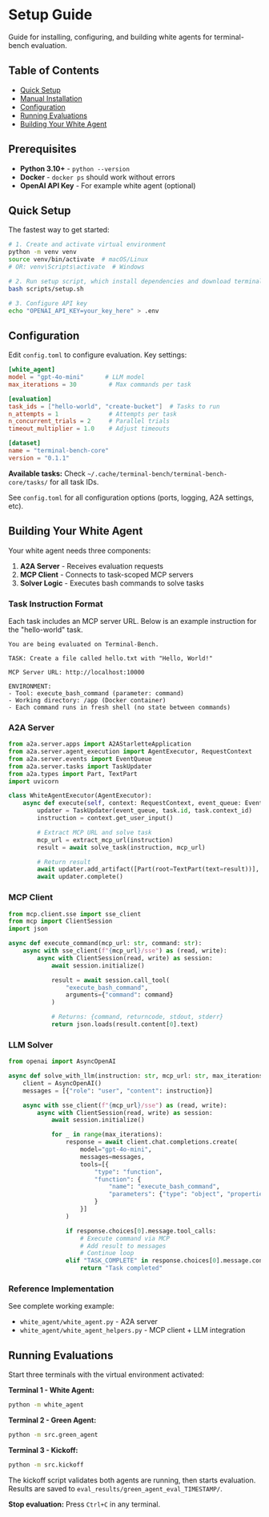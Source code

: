 # Setup Guide

Guide for installing, configuring, and building white agents for terminal-bench evaluation.

## Table of Contents

- [Quick Setup](#quick-setup)
- [Manual Installation](#manual-installation)
- [Configuration](#configuration)
- [Running Evaluations](#running-evaluations)
- [Building Your White Agent](#building-your-white-agent)

## Prerequisites

- **Python 3.10+** - `python --version`
- **Docker** - `docker ps` should work without errors
- **OpenAI API Key** - For example white agent (optional)

## Quick Setup

The fastest way to get started:

```bash
# 1. Create and activate virtual environment
python -m venv venv
source venv/bin/activate  # macOS/Linux
# OR: venv\Scripts\activate  # Windows

# 2. Run setup script, which install dependencies and download terminal-bench dataset
bash scripts/setup.sh

# 3. Configure API key
echo "OPENAI_API_KEY=your_key_here" > .env
```

## Configuration

Edit `config.toml` to configure evaluation. Key settings:

```toml
[white_agent]
model = "gpt-4o-mini"      # LLM model
max_iterations = 30         # Max commands per task

[evaluation]
task_ids = ["hello-world", "create-bucket"]  # Tasks to run
n_attempts = 1              # Attempts per task
n_concurrent_trials = 2     # Parallel trials
timeout_multiplier = 1.0    # Adjust timeouts

[dataset]
name = "terminal-bench-core"
version = "0.1.1"
```

**Available tasks:** Check `~/.cache/terminal-bench/terminal-bench-core/tasks/` for all task IDs.

See `config.toml` for all configuration options (ports, logging, A2A settings, etc).


## Building Your White Agent

Your white agent needs three components:

1. **A2A Server** - Receives evaluation requests
2. **MCP Client** - Connects to task-scoped MCP servers
3. **Solver Logic** - Executes bash commands to solve tasks

### Task Instruction Format

Each task includes an MCP server URL. Below is an example instruction for the "hello-world" task.

```
You are being evaluated on Terminal-Bench.

TASK: Create a file called hello.txt with "Hello, World!"

MCP Server URL: http://localhost:10000

ENVIRONMENT:
- Tool: execute_bash_command (parameter: command)
- Working directory: /app (Docker container)
- Each command runs in fresh shell (no state between commands)
```

### A2A Server

```python
from a2a.server.apps import A2AStarletteApplication
from a2a.server.agent_execution import AgentExecutor, RequestContext
from a2a.server.events import EventQueue
from a2a.server.tasks import TaskUpdater
from a2a.types import Part, TextPart
import uvicorn

class WhiteAgentExecutor(AgentExecutor):
    async def execute(self, context: RequestContext, event_queue: EventQueue):
        updater = TaskUpdater(event_queue, task.id, task.context_id)
        instruction = context.get_user_input()

        # Extract MCP URL and solve task
        mcp_url = extract_mcp_url(instruction)
        result = await solve_task(instruction, mcp_url)

        # Return result
        await updater.add_artifact([Part(root=TextPart(text=result))], name="response")
        await updater.complete()
```

### MCP Client

```python
from mcp.client.sse import sse_client
from mcp import ClientSession
import json

async def execute_command(mcp_url: str, command: str):
    async with sse_client(f"{mcp_url}/sse") as (read, write):
        async with ClientSession(read, write) as session:
            await session.initialize()

            result = await session.call_tool(
                "execute_bash_command",
                arguments={"command": command}
            )

            # Returns: {command, returncode, stdout, stderr}
            return json.loads(result.content[0].text)
```

### LLM Solver

```python
from openai import AsyncOpenAI

async def solve_with_llm(instruction: str, mcp_url: str, max_iterations: int = 30):
    client = AsyncOpenAI()
    messages = [{"role": "user", "content": instruction}]

    async with sse_client(f"{mcp_url}/sse") as (read, write):
        async with ClientSession(read, write) as session:
            await session.initialize()

            for _ in range(max_iterations):
                response = await client.chat.completions.create(
                    model="gpt-4o-mini",
                    messages=messages,
                    tools=[{
                        "type": "function",
                        "function": {
                            "name": "execute_bash_command",
                            "parameters": {"type": "object", "properties": {"command": {"type": "string"}}}
                        }
                    }]
                )

                if response.choices[0].message.tool_calls:
                    # Execute command via MCP
                    # Add result to messages
                    # Continue loop
                elif "TASK_COMPLETE" in response.choices[0].message.content:
                    return "Task completed"
```

### Reference Implementation

See complete working example:

- `white_agent/white_agent.py` - A2A server
- `white_agent/white_agent_helpers.py` - MCP client + LLM integration

## Running Evaluations

Start three terminals with the virtual environment activated:

**Terminal 1 - White Agent:**

```bash
python -m white_agent
```

**Terminal 2 - Green Agent:**

```bash
python -m src.green_agent
```

**Terminal 3 - Kickoff:**

```bash
python -m src.kickoff
```

The kickoff script validates both agents are running, then starts evaluation. Results are saved to `eval_results/green_agent_eval_TIMESTAMP/`.

**Stop evaluation:** Press `Ctrl+C` in any terminal.